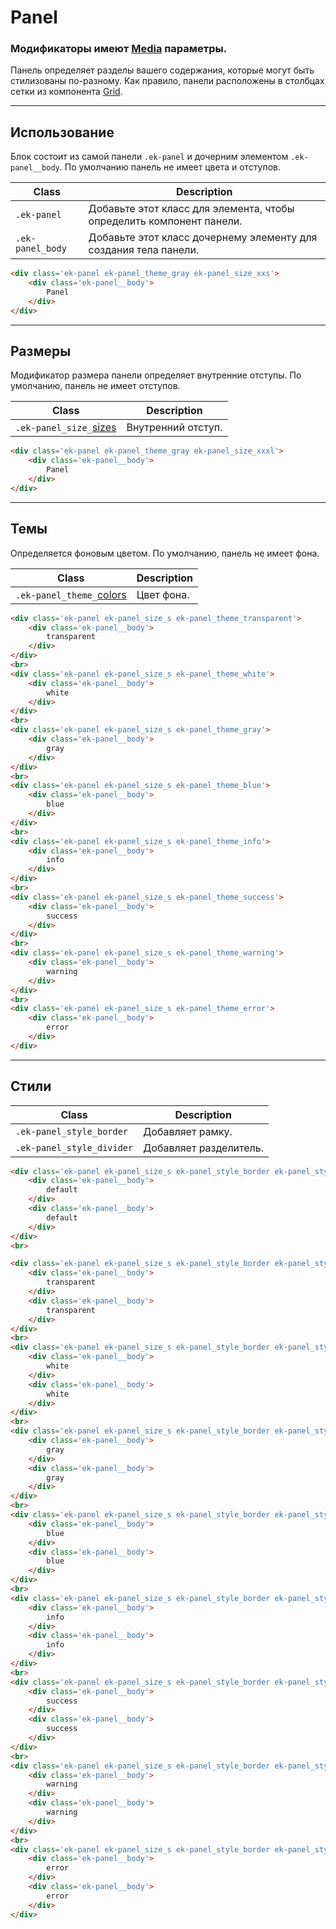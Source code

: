 [colors]: base/colors.md
[sizes]: base/sizes.md
[media]: base/media.md

[grid]: blocks/grid.md

# Panel

### Модификаторы имеют [Media][media] параметры.

Панель определяет разделы вашего содержания, которые могут быть стилизованы по-разному. Как правило, панели расположены в столбцах сетки из компонента [Grid][grid].

---

## Использование

Блок состоит из самой панели `.ek-panel`  и дочерним элементом `.ek-panel__body`. По умолчанию панель не имеет цвета и отступов.

|       Class       |                              Description                               |
|-------------------|------------------------------------------------------------------------|
|  `.ek-panel`      |  Добавьте этот класс для элемента, чтобы определить компонент панели.  |
|  `.ek-panel_body` |  Добавьте этот класс дочернему элементу для создания тела панели.      |

``` html
<div class='ek-panel ek-panel_theme_gray ek-panel_size_xxs'>
    <div class='ek-panel__body'>
        Panel
    </div>
</div>
```

---

## Размеры

Модификатор размера панели определяет внутренние отступы. По умолчанию, панель не имеет отступов.

|           Class           |      Description      |
|---------------------------|-----------------------|
|  `.ek-panel_size_`[sizes] | Внутренний отступ.    |

``` html
<div class='ek-panel ek-panel_theme_gray ek-panel_size_xxxl'>
    <div class='ek-panel__body'>
        Panel
    </div>
</div>
```

---

## Темы

Определяется фоновым цветом. По умолчанию, панель не имеет фона.

|             Class             |      Description      |
|-------------------------------|-----------------------|
| `.ek-panel_theme_`[colors] | Цвет фона. |


``` html
<div class='ek-panel ek-panel_size_s ek-panel_theme_transparent'>
    <div class='ek-panel__body'>
        transparent
    </div>
</div>
<br>
<div class='ek-panel ek-panel_size_s ek-panel_theme_white'>
    <div class='ek-panel__body'>
        white
    </div>
</div>
<br>
<div class='ek-panel ek-panel_size_s ek-panel_theme_gray'>
    <div class='ek-panel__body'>
        gray
    </div>
</div>
<br>
<div class='ek-panel ek-panel_size_s ek-panel_theme_blue'>
    <div class='ek-panel__body'>
        blue
    </div>
</div>
<br>
<div class='ek-panel ek-panel_size_s ek-panel_theme_info'>
    <div class='ek-panel__body'>
        info
    </div>
</div>
<br>
<div class='ek-panel ek-panel_size_s ek-panel_theme_success'>
    <div class='ek-panel__body'>
        success
    </div>
</div>
<br>
<div class='ek-panel ek-panel_size_s ek-panel_theme_warning'>
    <div class='ek-panel__body'>
        warning
    </div>
</div>
<br>
<div class='ek-panel ek-panel_size_s ek-panel_theme_error'>
    <div class='ek-panel__body'>
        error
    </div>
</div>
```

---

## Стили

|           Class            |    Description   |
|----------------------------|------------------|
|  `.ek-panel_style_border`  | Добавляет рамку. |
|  `.ek-panel_style_divider`  | Добавляет разделитель. |

``` html
<div class='ek-panel ek-panel_size_s ek-panel_style_border ek-panel_style_divider'>
    <div class='ek-panel__body'>
        default
    </div>
    <div class='ek-panel__body'>
        default
    </div>
</div>
<br>

<div class='ek-panel ek-panel_size_s ek-panel_style_border ek-panel_style_divider ek-panel_theme_transparent'>
    <div class='ek-panel__body'>
        transparent
    </div>
    <div class='ek-panel__body'>
        transparent
    </div>
</div>
<br>
<div class='ek-panel ek-panel_size_s ek-panel_style_border ek-panel_style_divider ek-panel_theme_white'>
    <div class='ek-panel__body'>
        white
    </div>
    <div class='ek-panel__body'>
        white
    </div>
</div>
<br>
<div class='ek-panel ek-panel_size_s ek-panel_style_border ek-panel_style_divider ek-panel_theme_gray'>
    <div class='ek-panel__body'>
        gray
    </div>
    <div class='ek-panel__body'>
        gray
    </div>
</div>
<br>
<div class='ek-panel ek-panel_size_s ek-panel_style_border ek-panel_style_divider ek-panel_theme_blue'>
    <div class='ek-panel__body'>
        blue
    </div>
    <div class='ek-panel__body'>
        blue
    </div>
</div>
<br>
<div class='ek-panel ek-panel_size_s ek-panel_style_border ek-panel_style_divider ek-panel_theme_info'>
    <div class='ek-panel__body'>
        info
    </div>
    <div class='ek-panel__body'>
        info
    </div>
</div>
<br>
<div class='ek-panel ek-panel_size_s ek-panel_style_border ek-panel_style_divider ek-panel_theme_success'>
    <div class='ek-panel__body'>
        success
    </div>
    <div class='ek-panel__body'>
        success
    </div>
</div>
<br>
<div class='ek-panel ek-panel_size_s ek-panel_style_border ek-panel_style_divider ek-panel_theme_warning'>
    <div class='ek-panel__body'>
        warning
    </div>
    <div class='ek-panel__body'>
        warning
    </div>
</div>
<br>
<div class='ek-panel ek-panel_size_s ek-panel_style_border ek-panel_style_divider ek-panel_theme_error'>
    <div class='ek-panel__body'>
        error
    </div>
    <div class='ek-panel__body'>
        error
    </div>
</div>
```

